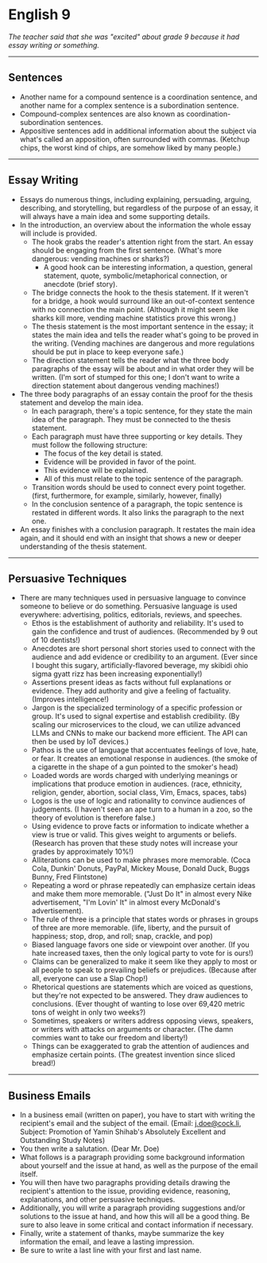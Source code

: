 # English 9

*The teacher said that she was "excited" about grade 9 because it had essay writing or something.*

---

## Sentences

+ Another name for a compound sentence is a coordination sentence, and another name for a complex sentence is a subordination sentence.
+ Compound-complex sentences are also known as coordination-subordination sentences.
+ Appositive sentences add in additional information about the subject via what's called an apposition, often surrounded with commas. (Ketchup chips, the worst kind of chips, are somehow liked by many people.)

---

## Essay Writing

+ Essays do numerous things, including explaining, persuading, arguing, describing, and storytelling, but regardless of the purpose of an essay, it will always have a main idea and some supporting details.
+ In the introduction, an overview about the information the whole essay will include is provided.
    + The hook grabs the reader's attention right from the start. An essay should be engaging from the first sentence. (What's more dangerous: vending machines or sharks?)
        + A good hook can be interesting information, a question, general statement, quote, symbolic/metaphorical connection, or anecdote (brief story).
    + The bridge connects the hook to the thesis statement. If it weren't for a bridge, a hook would surround like an out-of-context sentence with no connection the main point. (Although it might seem like sharks kill more, vending machine statistics prove this wrong.)
    + The thesis statement is the most important sentence in the essay; it states the main idea and tells the reader what's going to be proved in the writing. (Vending machines are dangerous and more regulations should be put in place to keep everyone safe.)
    + The direction statement tells the reader what the three body paragraphs of the essay will be about and in what order they will be written. (I'm sort of stumped for this one; I don't want to write a direction statement about dangerous vending machines!)
+ The three body paragraphs of an essay contain the proof for the thesis statement and develop the main idea.
    + In each paragraph, there's a topic sentence, for they state the main idea of the paragraph. They must be connected to the thesis statement.
    + Each paragraph must have three supporting or key details. They must follow the following structure:
        + The focus of the key detail is stated.
        + Evidence will be provided in favor of the point.
        + This evidence will be explained.
        + All of this must relate to the topic sentence of the paragraph.
    + Transition words should be used to connect every point together. (first, furthermore, for example, similarly, however, finally)
    + In the conclusion sentence of a paragraph, the topic sentence is restated in different words. It also links the paragraph to the next one.
+ An essay finishes with a conclusion paragraph. It restates the main idea again, and it should end with an insight that shows a new or deeper understanding of the thesis statement.

---

## Persuasive Techniques

+ There are many techniques used in persuasive language to convince someone to believe or do something. Persuasive language is used everywhere: advertising, politics, editorials, reviews, and speeches.
    + Ethos is the establishment of authority and reliability. It's used to gain the confidence and trust of audiences. (Recommended by 9 out of 10 dentists!)
    + Anecdotes are short personal short stories used to connect with the audience and add evidence or credibility to an argument. (Ever since I bought this sugary, artificially-flavored beverage, my skibidi ohio sigma gyatt rizz has been increasing exponentially!)
    + Assertions present ideas as facts without full explanations or evidence. They add authority and give a feeling of factuality. (Improves intelligence!)
    + Jargon is the specialized terminology of a specific profession or group. It's used to signal expertise and establish credibility. (By scaling our microservices to the cloud, we can utilize advanced LLMs and CNNs to make our backend more efficient. The API can then be used by IoT devices.)
    + Pathos is the use of language that accentuates feelings of love, hate, or fear. It creates an emotional response in audiences. (the smoke of a cigarette in the shape of a gun pointed to the smoker's head)
    + Loaded words are words charged with underlying meanings or implications that produce emotion in audiences. (race, ethnicity, religion, gender, abortion, social class, Vim, Emacs, spaces, tabs)
    + Logos is the use of logic and rationality to convince audiences of judgements. (I haven't seen an ape turn to a human in a zoo, so the theory of evolution is therefore false.)
    + Using evidence to prove facts or information to indicate whether a view is true or valid. This gives weight to arguments or beliefs. (Research has proven that these study notes will increase your grades by approximately 10%!)
    + Alliterations can be used to make phrases more memorable. (Coca Cola, Dunkin' Donuts, PayPal, Mickey Mouse, Donald Duck, Buggs Bunny, Fred Flintstone)
    + Repeating a word or phrase repeatedly can emphasize certain ideas and make them more memorable. ("Just Do It" in almost every Nike advertisement, "I'm Lovin' It" in almost every McDonald's advertisement).
    + The rule of three is a principle that states words or phrases in groups of three are more memorable. (life, liberty, and the pursuit of happiness; stop, drop, and roll; snap, crackle, and pop)
    + Biased language favors one side or viewpoint over another. (If you hate increased taxes, then the only logical party to vote for is ours!)
    + Claims can be generalized to make it seem like they apply to most or all people to speak to prevailing beliefs or prejudices. (Because after all, everyone can use a Slap Chop!)
    + Rhetorical questions are statements which are voiced as questions, but they're not expected to be answered. They draw audiences to conclusions. (Ever thought of wanting to lose over 69,420 metric tons of weight in only two weeks?)
    + Sometimes, speakers or writers address opposing views, speakers, or writers with attacks on arguments or character. (The damn commies want to take our freedom and liberty!)
    + Things can be exaggerated to grab the attention of audiences and emphasize certain points. (The greatest invention since sliced bread!)

---

## Business Emails

+ In a business email (written on paper), you have to start with writing the recipient's email and the subject of the email. (Email: j.doe@cock.li, Subject: Promotion of Yamin Shihab's Absolutely Excellent and Outstanding Study Notes)
+ You then write a salutation. (Dear Mr. Doe)
+ What follows is a paragraph providing some background information about yourself and the issue at hand, as well as the purpose of the email itself.
+ You will then have two paragraphs providing details drawing the recipient's attention to the issue, providing evidence, reasoning, explanations, and other persuasive techniques.
+ Additionally, you will write a paragraph providing suggestions and/or solutions to the issue at hand, and how this will all be a good thing. Be sure to also leave in some critical and contact information if necessary.
+ Finally, write a statement of thanks, maybe summarize the key information the email, and leave a lasting impression.
+ Be sure to write a last line with your first and last name.
